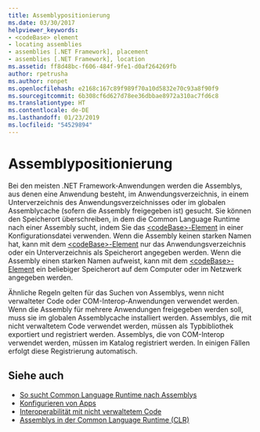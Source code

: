 ```yaml
---
title: Assemblypositionierung
ms.date: 03/30/2017
helpviewer_keywords:
- <codeBase> element
- locating assemblies
- assemblies [.NET Framework], placement
- assemblies [.NET Framework], location
ms.assetid: ff8d48bc-f606-484f-9fe1-d0af264269fb
author: rpetrusha
ms.author: ronpet
ms.openlocfilehash: e2168c167c89f989f70a10d5832e70c93a8f90f9
ms.sourcegitcommit: 6b308cf6d627d78ee36dbbae8972a310ac7fd6c8
ms.translationtype: HT
ms.contentlocale: de-DE
ms.lasthandoff: 01/23/2019
ms.locfileid: "54529894"
---
```

# <a name="assembly-placement"></a>Assemblypositionierung
Bei den meisten .NET Framework-Anwendungen werden die Assemblys, aus denen eine Anwendung besteht, im Anwendungsverzeichnis, in einem Unterverzeichnis des Anwendungsverzeichnisses oder im globalen Assemblycache (sofern die Assembly freigegeben ist) gesucht. Sie können den Speicherort überschreiben, in dem die Common Language Runtime nach einer Assembly sucht, indem Sie das [\<codeBase>-Element](../../../docs/framework/configure-apps/file-schema/runtime/codebase-element.md) in einer Konfigurationsdatei verwenden. Wenn die Assembly keinen starken Namen hat, kann mit dem [\<codeBase>-Element](../../../docs/framework/configure-apps/file-schema/runtime/codebase-element.md) nur das Anwendungsverzeichnis oder ein Unterverzeichnis als Speicherort angegeben werden. Wenn die Assembly einen starken Namen aufweist, kann mit dem [\<codeBase>-Element](../../../docs/framework/configure-apps/file-schema/runtime/codebase-element.md) ein beliebiger Speicherort auf dem Computer oder im Netzwerk angegeben werden.  
  
 Ähnliche Regeln gelten für das Suchen von Assemblys, wenn nicht verwalteter Code oder COM-Interop-Anwendungen verwendet werden. Wenn die Assembly für mehrere Anwendungen freigegeben werden soll, muss sie im globalen Assemblycache installiert werden. Assemblys, die mit nicht verwaltetem Code verwendet werden, müssen als Typbibliothek exportiert und registriert werden. Assemblys, die von COM-Interop verwendet werden, müssen im Katalog registriert werden. In einigen Fällen erfolgt diese Registrierung automatisch.  
  
## <a name="see-also"></a>Siehe auch
- [So sucht Common Language Runtime nach Assemblys](../../../docs/framework/deployment/how-the-runtime-locates-assemblies.md)
- [Konfigurieren von Apps](../../../docs/framework/configure-apps/index.md)
- [Interoperabilität mit nicht verwaltetem Code](../../../docs/framework/interop/index.md)
- [Assemblys in der Common Language Runtime (CLR)](../../../docs/framework/app-domains/assemblies-in-the-common-language-runtime.md)
